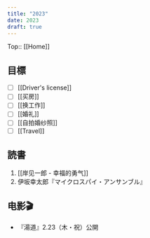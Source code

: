 ```yaml
---
title: "2023"
date: 2023
draft: true
---
```


Top:: [[Home]]

## 目標

- [ ] [[Driver's license]]
- [ ] [[买房]]
- [ ] [[换工作]]
- [ ] [[婚礼]]
- [ ] [[自拍婚纱照]]
- [ ] [[Travel]]

## 読書

1. [[岸见一郎 - 幸福的勇气]]
2. 伊坂幸太郎『マイクロスパイ・アンサンブル』

## 电影🎬

- 『湯道』2.23（木・祝）公開